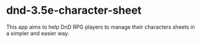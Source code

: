 # dnd-3.5e-character-sheet
This app aims to help DnD RPG players to manage their characters sheets in a simpler and easier way.
